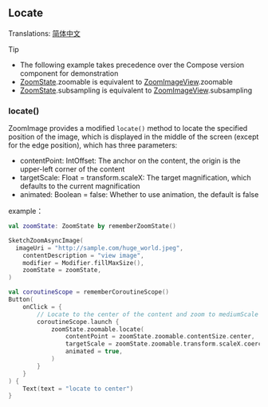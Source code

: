 ## Locate

Translations: [简体中文](locate_zh.md)

> [!TIP]
> * The following example takes precedence over the Compose version component for demonstration
> * [ZoomState].zoomable is equivalent to [ZoomImageView].zoomable
> * [ZoomState].subsampling is equivalent to [ZoomImageView].subsampling

### locate()

ZoomImage provides a modified `locate()` method to locate the specified position of the image,
which is displayed in the middle of the screen (except for the edge position), which has three
parameters:

* contentPoint: IntOffset: The anchor on the content, the origin is the upper-left corner of the
  content
* targetScale: Float = transform.scaleX: The target magnification, which defaults to the current
  magnification
* animated: Boolean = false: Whether to use animation, the default is false

example：

```kotlin
val zoomState: ZoomState by rememberZoomState()

SketchZoomAsyncImage(
  imageUri = "http://sample.com/huge_world.jpeg",
    contentDescription = "view image",
    modifier = Modifier.fillMaxSize(),
    zoomState = zoomState,
)

val coroutineScope = rememberCoroutineScope()
Button(
    onClick = {
        // Locate to the center of the content and zoom to mediumScale if the current zoom factor is less than MediumScale
        coroutineScope.launch {
            zoomState.zoomable.locate(
                contentPoint = zoomState.zoomable.contentSize.center,
                targetScale = zoomState.zoomable.transform.scaleX.coerceAtLeast(zoomState.zoomable.mediumScale),
                animated = true,
            )
        }
    }
) {
    Text(text = "locate to center")
}
```

[ZoomImageView]: ../../zoomimage-view/src/main/kotlin/com/github/panpf/zoomimage/ZoomImageView.kt

[ZoomImage]: ../../zoomimage-compose/src/commonMain/kotlin/com/github/panpf/zoomimage/ZoomImage.kt

[ZoomState]: ../../zoomimage-compose/src/commonMain/kotlin/com/github/panpf/zoomimage/compose/ZoomState.kt